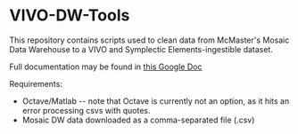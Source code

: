 # VIVO-DW-Tools

This repository contains scripts used to clean data from McMaster's Mosaic Data Warehouse to a VIVO and Symplectic Elements-ingestible dataset. 

Full documentation may be found in [this Google Doc](https://goo.gl/k6gqgx)

Requirements: 
* Octave/Matlab -- note that Octave is currently not an option, as it hits an error processing csvs with quotes.
* Mosaic DW data downloaded as a comma-separated file (.csv)